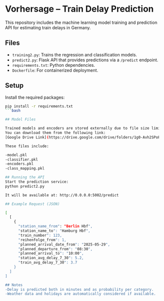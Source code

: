 # Vorhersage – Train Delay Prediction

This repository includes the machine learning model training and prediction API for estimating train delays in Germany.

## Files

- `training2.py`: Trains the regression and classification models.
- `predict2.py`: Flask API that provides predictions via a `/predict` endpoint.
- `requirements.txt`: Python dependencies.
- `Dockerfile`: For containerized deployment.

## Setup

Install the required packages:

```bash
pip install -r requirements.txt
```bash

## Model Files

Trained models and encoders are stored externally due to file size limitations.
You can download them from the following link:
[Google Drive Link](https://drive.google.com/drive/folders/1g0-Avh2SPoP_rV5Ef9mGfeEP1D2xF7C9?usp=sharing)

These files include:

-model.pkl
-classifier.pkl
-encoders.pkl
-class_mapping.pkl

## Running the API
Start the prediction service:
python predict2.py

It will be available at: http://0.0.0.0:5002/predict

## Example Request (JSON)

[
  [
    {
      "station_name_from": "Berlin Hbf",
      "station_name_to": "Hamburg Hbf",
      "train_number": 123,
      "reihenfolge_from": 1,
      "planned_arrival_date_from": "2025-05-29",
      "planned_departure_from": "08:30",
      "planned_arrival_to": "10:00",
      "station_avg_delay_7_30": 5.2,
      "train_avg_delay_7_30": 3.7
    }
  ]
]

## Notes
-Delay is predicted both in minutes and as probability per category.
-Weather data and holidays are automatically considered if available.
